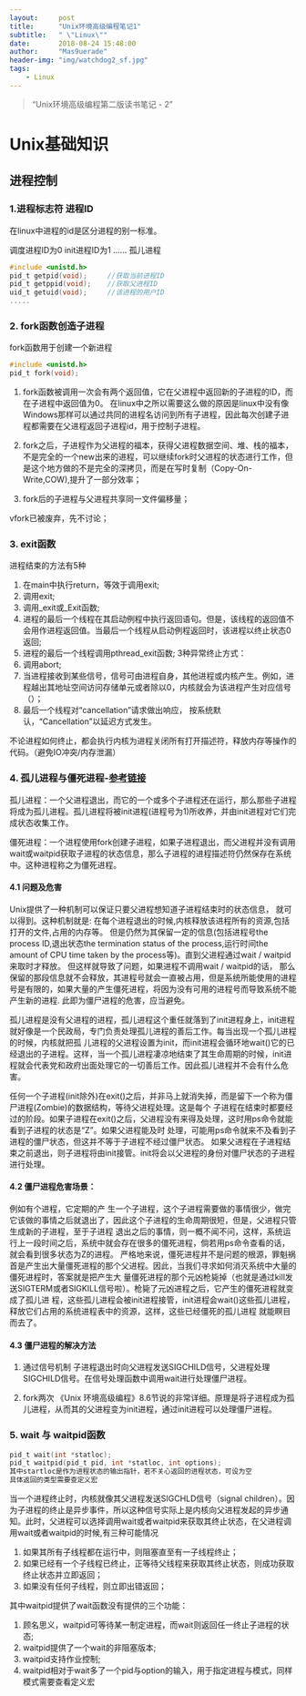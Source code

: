 ```yaml
---
layout:     post
title:      "Unix环境高级编程笔记1"
subtitle:   " \"Linux\""
date:       2018-08-24 15:48:00
author:     "Mas9uerade"
header-img: "img/watchdog2_sf.jpg"
tags:
    - Linux
---
```


> “Unix环境高级编程第二版读书笔记 - 2”


# Unix基础知识 #

## 进程控制 ##
### 1.进程标志符 进程ID

在linux中进程的id是区分进程的别一标准。

调度进程ID为0
init进程ID为1
......
孤儿进程

```C
#include <unistd.h>
pid_t getpid(void);     //获取当前进程ID
pid_t getppid(void);    //获取父进程ID
uid_t getuid(void);     //该进程的用户ID
.....
```
### 2. fork函数创造子进程
fork函数用于创建一个新进程
```C
#include <unistd.h>
pid_t fork(void);
```
1. fork函数被调用一次会有两个返回值，它在父进程中返回新的子进程的ID，而在子进程中返回值为0。
在linux中之所以需要这么做的原因是linux中没有像Windows那样可以通过共同的进程名访问到所有子进程，因此每次创建子进程都需要在父进程返回子进程id，用于控制子进程。

2. fork之后，子进程作为父进程的福本，获得父进程数据空间、堆、栈的福本，不是完全的一个new出来的进程，可以继续fork时父进程的状态进行工作，但是这个地方做的不是完全的深拷贝，而是在写时复制（Copy-On-Write,COW),提升了一部分效率；

3. fork后的子进程与父进程共享同一文件偏移量；

vfork已被废弃，先不讨论；

### 3. exit函数
进程结束的方法有5种
1. 在main中执行return，等效于调用exit;
2. 调用exit;
3. 调用_exit或_Exit函数;
4. 进程的最后一个线程在其启动例程中执行返回语句。但是，该线程的返回值不会用作进程返回值。当最后一个线程从启动例程返回时，该进程以终止状态0返回;
5. 进程的最后一个线程调用pthread_exit函数;
3种异常终止方式：
1. 调用abort;
2. 当进程接收到某些信号，信号可由进程自身，其他进程或内核产生。例如，进程越出其地址空间访问存储单元或者除以0，内核就会为该进程产生对应信号（）；
3. 最后一个线程对“cancellation”请求做出响应， 按系统默认，“Cancellation”以延迟方式发生。

不论进程如何终止，都会执行内核为进程关闭所有打开描述符，释放内存等操作的代码。（避免IO冲突/内存泄漏）

### 4. 孤儿进程与僵死进程-[参考链接](https://www.cnblogs.com/Anker/p/3271773.html)
孤儿进程：一个父进程退出，而它的一个或多个子进程还在运行，那么那些子进程将成为孤儿进程。孤儿进程将被init进程(进程号为1)所收养，并由init进程对它们完成状态收集工作。

僵死进程：一个进程使用fork创建子进程，如果子进程退出，而父进程并没有调用wait或waitpid获取子进程的状态信息，那么子进程的进程描述符仍然保存在系统中。这种进程称之为僵死进程。

#### 4.1 问题及危害

Unix提供了一种机制可以保证只要父进程想知道子进程结束时的状态信息， 就可以得到。这种机制就是: 在每个进程退出的时候,内核释放该进程所有的资源,包括打开的文件,占用的内存等。 但是仍然为其保留一定的信息(包括进程号the process ID,退出状态the termination status of the process,运行时间the amount of CPU time taken by the process等)。直到父进程通过wait / waitpid来取时才释放。 但这样就导致了问题，如果进程不调用wait / waitpid的话， 那么保留的那段信息就不会释放，其进程号就会一直被占用，但是系统所能使用的进程号是有限的，如果大量的产生僵死进程，将因为没有可用的进程号而导致系统不能产生新的进程. 此即为僵尸进程的危害，应当避免。

孤儿进程是没有父进程的进程，孤儿进程这个重任就落到了init进程身上，init进程就好像是一个民政局，专门负责处理孤儿进程的善后工作。每当出现一个孤儿进程的时候，内核就把孤 儿进程的父进程设置为init，而init进程会循环地wait()它的已经退出的子进程。这样，当一个孤儿进程凄凉地结束了其生命周期的时候，init进程就会代表党和政府出面处理它的一切善后工作。因此孤儿进程并不会有什么危害。

任何一个子进程(init除外)在exit()之后，并非马上就消失掉，而是留下一个称为僵尸进程(Zombie)的数据结构，等待父进程处理。这是每个 子进程在结束时都要经过的阶段。如果子进程在exit()之后，父进程没有来得及处理，这时用ps命令就能看到子进程的状态是“Z”。如果父进程能及时 处理，可能用ps命令就来不及看到子进程的僵尸状态，但这并不等于子进程不经过僵尸状态。  如果父进程在子进程结束之前退出，则子进程将由init接管。init将会以父进程的身份对僵尸状态的子进程进行处理。

#### 4.2 僵尸进程危害场景：

例如有个进程，它定期的产 生一个子进程，这个子进程需要做的事情很少，做完它该做的事情之后就退出了，因此这个子进程的生命周期很短，但是，父进程只管生成新的子进程，至于子进程 退出之后的事情，则一概不闻不问，这样，系统运行上一段时间之后，系统中就会存在很多的僵死进程，倘若用ps命令查看的话，就会看到很多状态为Z的进程。 严格地来说，僵死进程并不是问题的根源，罪魁祸首是产生出大量僵死进程的那个父进程。因此，当我们寻求如何消灭系统中大量的僵死进程时，答案就是把产生大 量僵死进程的那个元凶枪毙掉（也就是通过kill发送SIGTERM或者SIGKILL信号啦）。枪毙了元凶进程之后，它产生的僵死进程就变成了孤儿进 程，这些孤儿进程会被init进程接管，init进程会wait()这些孤儿进程，释放它们占用的系统进程表中的资源，这样，这些已经僵死的孤儿进程 就能瞑目而去了。

#### 4.3 僵尸进程的解决方法
1. 通过信号机制
子进程退出时向父进程发送SIGCHILD信号，父进程处理SIGCHILD信号。在信号处理函数中调用wait进行处理僵尸进程。

2. fork两次
《Unix 环境高级编程》8.6节说的非常详细。原理是将子进程成为孤儿进程，从而其的父进程变为init进程，通过init进程可以处理僵尸进程。

### 5. wait 与 waitpid函数

```C
pid_t wait(int *statloc);
pid_t waitpid(pid_t pid, int *statloc, int options);
其中startloc是作为进程状态的输出指针，若不关心返回的进程状态，可设为空
具体返回的类型需要查定义宏
```
当一个进程终止时，内核就像其父进程发送SIGCHLD信号（signal children）。因为子进程的终止是异步事件，所以这种信号实际上是内核向父进程发起的异步通知。此时，父进程可以选择调用wait或者waitpid来获取其终止状态，在父进程调用wait或者waitpid的时候,有三种可能情况
1. 如果其所有子线程都在运行中，则阻塞直至有一子线程终止；
2. 如果已经有一个子线程已终止，正等待父线程来获取其终止状态，则成功获取终止状态并立即返回；
3. 如果没有任何子线程，则立即出错返回；

其中waitpid提供了wait函数没有提供的三个功能：
1. 顾名思义，waitpid可等待某一制定进程，而wait则返回任一终止子进程的状态;
2. waitpid提供了一个wait的非阻塞版本;
3. waitpid支持作业控制;
4. waitpid相对于wait多了一个pid与option的输入，用于指定进程与模式，同样模式需要查看定义宏

